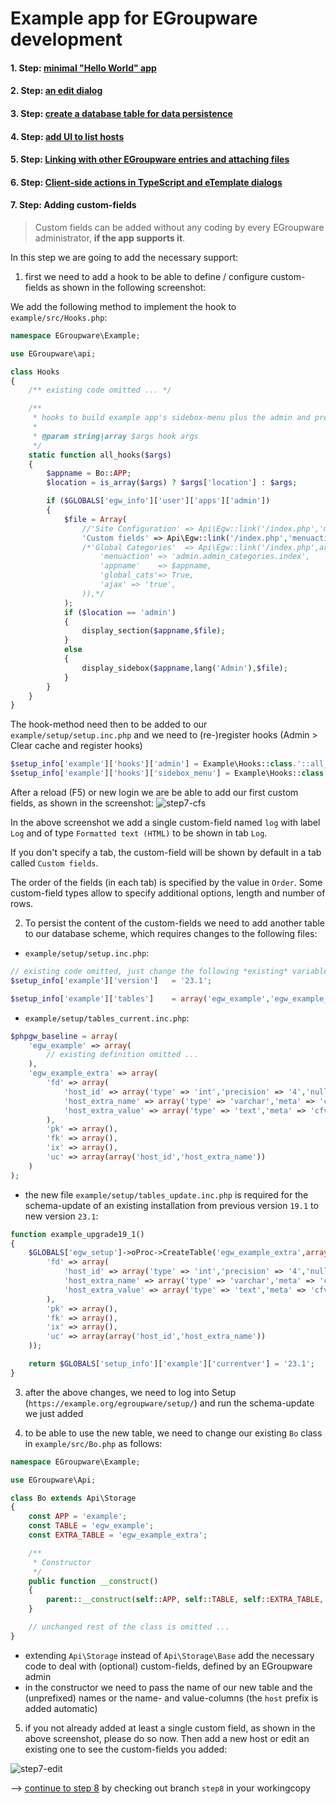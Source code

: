 # Example app for EGroupware development

#### 1. Step: [minimal "Hello World" app](https://github.com/EGroupware/example/tree/step1)
#### 2. Step: [an edit dialog](https://github.com/EGroupware/example/tree/step2)
#### 3. Step: [create a database table for data persistence](https://github.com/EGroupware/example/tree/step3)
#### 4. Step: [add UI to list hosts](https://github.com/EGroupware/example/tree/step4)
#### 5. Step: [Linking with other EGroupware entries and attaching files](https://github.com/EGroupware/example/tree/step5)
#### 6. Step: [Client-side actions in TypeScript and eTemplate dialogs](https://github.com/EGroupware/example/tree/step6)
#### 7. Step: Adding custom-fields

> Custom fields can be added without any coding by every EGroupware administrator, **if the app supports it**.

In this step we are going to add the necessary support:

1. first we need to add a hook to be able to define / configure custom-fields as shown in the following screenshot:

We add the following method to implement the hook to `example/src/Hooks.php`:
```php
namespace EGroupware\Example;

use EGroupware\api;

class Hooks
{
    /** existing code omitted ... */

	/**
	 * hooks to build example app's sidebox-menu plus the admin and preferences sections
	 *
	 * @param string|array $args hook args
	 */
	static function all_hooks($args)
	{
		$appname = Bo::APP;
		$location = is_array($args) ? $args['location'] : $args;

		if ($GLOBALS['egw_info']['user']['apps']['admin'])
		{
			$file = Array(
				//'Site Configuration' => Api\Egw::link('/index.php','menuaction=admin.admin_config.index&appname=' . $appname,'&ajax=true'),
				'Custom fields' => Api\Egw::link('/index.php','menuaction=admin.admin_customfields.index&appname='.$appname.'&ajax=true'),
				/*'Global Categories'  => Api\Egw::link('/index.php',array(
					'menuaction' => 'admin.admin_categories.index',
					'appname'    => $appname,
					'global_cats'=> True,
					'ajax' => 'true',
				)),*/
			);
			if ($location == 'admin')
			{
				display_section($appname,$file);
			}
			else
			{
				display_sidebox($appname,lang('Admin'),$file);
			}
		}
	}
}
```
The hook-method need then to be added to our `example/setup/setup.inc.php` and we need to (re-)register hooks (Admin > Clear cache and register hooks)
```php
$setup_info['example']['hooks']['admin'] = Example\Hooks::class.'::all_hooks';
$setup_info['example']['hooks']['sidebox_menu'] = Example\Hooks::class.'::all_hooks';
```
After a reload (F5) or new login we are be able to add our first custom fields, as shown in the screenshot:
![step7-cfs](https://raw.githubusercontent.com/wiki/EGroupware/example/images/step7-cfs.png)

In the above screenshot we add a single custom-field named `log` with label `Log` and of type `Formatted text (HTML)` to be shown in tab `Log`. 

If you don't specify a tab, the custom-field will be shown by default in a tab called `Custom fields`.

The order of the fields (in each tab) is specified by the value in `Order`. Some custom-field types allow to specify additional options, length and number of rows.

2. To persist the content of the custom-fields we need to add another table to our database scheme, which requires changes to the following files:
* `example/setup/setup.inc.php`:
```php
// existing code omitted, just change the following *existing* variables:
$setup_info['example']['version']   = '23.1';

$setup_info['example']['tables']    = array('egw_example','egw_example_extra');
```
* `example/setup/tables_current.inc.php`:
```php
$phpgw_baseline = array(
	'egw_example' => array(
		// existing definition omitted ...
	),
	'egw_example_extra' => array(
		'fd' => array(
			'host_id' => array('type' => 'int','precision' => '4','nullable' => False),
			'host_extra_name' => array('type' => 'varchar','meta' => 'cfname','precision' => '64','nullable' => False),
			'host_extra_value' => array('type' => 'text','meta' => 'cfvalue','nullable' => False)
		),
		'pk' => array(),
		'fk' => array(),
		'ix' => array(),
		'uc' => array(array('host_id','host_extra_name'))
	)
);
```
* the new file `example/setup/tables_update.inc.php` is required for the schema-update of an existing installation from previous version `19.1` to new version `23.1`:
```php
function example_upgrade19_1()
{
	$GLOBALS['egw_setup']->oProc->CreateTable('egw_example_extra',array(
		'fd' => array(
			'host_id' => array('type' => 'int','precision' => '4','nullable' => False),
			'host_extra_name' => array('type' => 'varchar','meta' => 'cfname','precision' => '64','nullable' => False),
			'host_extra_value' => array('type' => 'text','meta' => 'cfvalue','nullable' => False)
		),
		'pk' => array(),
		'fk' => array(),
		'ix' => array(),
		'uc' => array(array('host_id','host_extra_name'))
	));

	return $GLOBALS['setup_info']['example']['currentver'] = '23.1';
}
```
3. after the above changes, we need to log into Setup (`https://example.org/egroupware/setup/`) and run the schema-update we just added

4. to be able to use the new table, we need to change our existing `Bo` class in `example/src/Bo.php` as follows:
```php
namespace EGroupware\Example;

use EGroupware\Api;

class Bo extends Api\Storage
{
	const APP = 'example';
	const TABLE = 'egw_example';
	const EXTRA_TABLE = 'egw_example_extra';

	/**
	 * Constructor
	 */
	public function __construct()
	{
		parent::__construct(self::APP, self::TABLE, self::EXTRA_TABLE, '', '_extra_name', '_extra_value');
	}

	// unchanged rest of the class is omitted ...
}
```
* extending `Api\Storage` instead of `Api\Storage\Base` add the necessary code to deal with (optional) custom-fields, defined by an EGroupware admin
* in the constructor we need to pass the name of our new table and the (unprefixed) names or the name- and value-columns (the `host` prefix is added automatic)

5. if you not already added at least a single custom field, as shown in the above screenshot, please do so now. Then add a new host or edit an existing one to see the custom-fields you added:

![step7-edit](https://raw.githubusercontent.com/wiki/EGroupware/example/images/step7-edit.png)

--> [continue to step 8](https://github.com/EGroupware/example/tree/step8) by checking out branch ```step8``` in your workingcopy